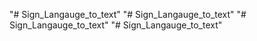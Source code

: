"# Sign_Langauge_to_text" 
"# Sign_Langauge_to_text" 
"# Sign_Langauge_to_text" 
"# Sign_Langauge_to_text" 
